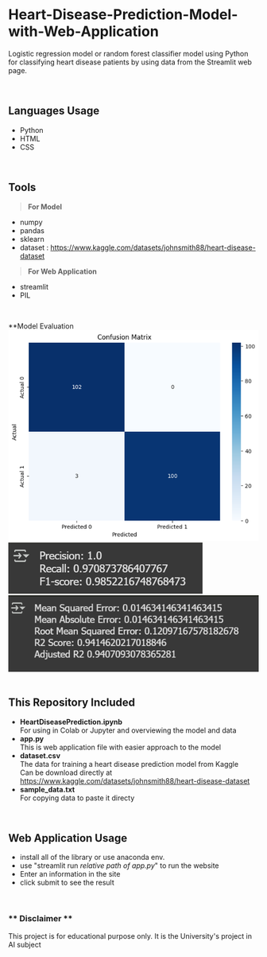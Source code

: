 # Heart-Disease-Prediction-Model-with-Web-Application
Logistic regression model or random forest classifier model using Python for classifying heart disease patients by using data from the Streamlit web page. 

<br>

## Languages Usage
- Python
- HTML
- CSS

<br>

## Tools

> **For Model**
- numpy
- pandas
- sklearn
- dataset : https://www.kaggle.com/datasets/johnsmith88/heart-disease-dataset

> **For Web Application**
- streamlit
- PIL

<br>

**Model Evaluation
<br>
![alt text](https://github.com/HAG40/Heart-Disease-Prediction-Model-with-Web-Application/blob/main/confusionMatrix.png?raw=true)
<br>
![alt text](https://github.com/HAG40/Heart-Disease-Prediction-Model-with-Web-Application/blob/main/evaluated.png?raw=true)
<br>
![alt text](https://github.com/HAG40/Heart-Disease-Prediction-Model-with-Web-Application/blob/main/mse.png?raw=true)
<br>
<br>

## This Repository Included
- **HeartDiseasePrediction.ipynb**
  <br>
  For using in Colab or Jupyter and overviewing the model and data
  <br>
- **app.py**
  <br>
  This is web application file with easier approach to the model
  <br>
- **dataset.csv**
  <br>
  The data for training a heart disease prediction model from Kaggle
  <br>
  Can be download directly at https://www.kaggle.com/datasets/johnsmith88/heart-disease-dataset
  <br>
- **sample_data.txt**
  <br>
  For copying data to paste it directy
  <br>

<br>

## Web Application Usage
- install all of the library or use anaconda env.
- use "streamlit run *relative path of app.py*" to run the website
- Enter an information in the site
- click submit to see the result

<br>

### \*\* Disclaimer \*\*
This project is for educational purpose only. It is the University's project in AI subject
